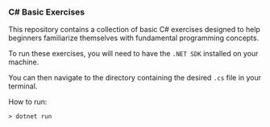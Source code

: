 ### C# Basic Exercises

This repository contains a collection of basic C# exercises designed to 
help beginners familiarize themselves with fundamental programming concepts.

To run these exercises, you will need to have the ```.NET SDK``` installed on your 
machine. 

You can then navigate to the directory containing the desired ```.cs``` file in your 
terminal.

How to run: 

```
> dotnet run
```
